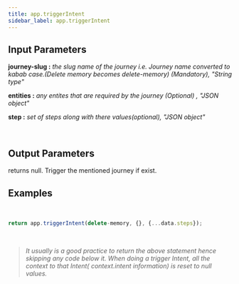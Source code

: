 ```yaml
---
title: app.triggerIntent
sidebar_label: app.triggerIntent
---
```


## Input Parameters
 **journey-slug :** *the slug name of the journey i.e. Journey name converted to kabab case.(Delete memory becomes delete-memory) (Mandatory),  "String type"*

 **entities :** *any entites that are required by the journey (Optional) , "JSON object"*
 
 **step :** *set of steps along with there values(optional), "JSON object"*

​
## Output Parameters
returns null. Trigger the mentioned journey if exist.
​
## Examples
​
```js
return app.triggerIntent(delete-memory, {}, {...data.steps});

```
​
> *It usually is a good practice to return the above statement hence skipping any code below it.*
> *When doing a trigger Intent, all the context to that Intent( context.intent information) is reset to null values.*
